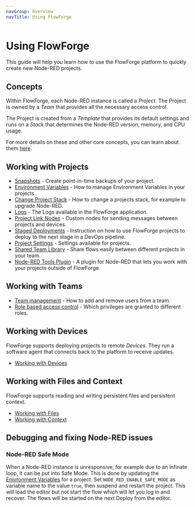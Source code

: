 ```yaml
---
navGroup: Overview
navTitle: Using FlowForge
---
```


# Using FlowForge

This guide will help you learn how to use the FlowForge platform to quickly create
new Node-RED projects.

## Concepts

Within FlowForge, each Node-RED instance is called a _Project_. The Project is owned
by a _Team_ that provides all the necessary access control.

The Project is created from a _Template_ that provides its default settings and runs
on a _Stack_ that determines the Node-RED version, memory, and CPU usage.

For more details on these and other core concepts, you can learn about them [here](concepts.md).

## Working with Projects

 - [Snapshots](snapshots.md) - Create point-in-time backups of your project.
 - [Environment Variables](envvar.md) - How to manage Environment Variables in your projects.
 - [Change Project Stack](changestack.md) - How to change a projects stack, for example to upgrade Node-RED.
 - [Logs](logs.md) - The Logs available in the FlowForge application.
 - [Project Link Nodes](projectnodes.md) - Custom nodes for sending messages between projects and devices.
 - [Staged Deployments](project-stages.md) - Instruction on how to use FlowForge projects to deploy to the next stage in a DevOps pipeline.
 - [Project Settings](project-settings.md) - Settings available for projects.
 - [Shared Team Library](shared-library.md) - Share flows easily between different projects in your team.
 - [Node-RED Tools Plugin](node-red-tools.md) - A plugin for Node-RED that lets you work with your projects outside of FlowForge.

## Working with Teams

 - [Team management](./team/) - How to add and remove users from a team.
 - [Role based access control](./team/#role-based-access-control) - Which privileges are granted to different roles.

## Working with Devices

FlowForge supports deploying projects to remote _Devices_. They run a software agent
that connects back to the platform to receive updates.

 - [Working with Devices](devices.md)

## Working with Files and Context

FlowForge supports reading and writing persistent files and persistent context.

 - [Working with Files](filenodes.md)
 - [Working with Context](persistent-context.md)

## Debugging and fixing Node-RED issues

### Node-RED Safe Mode

When a Node-RED instance is unresponsive, for example due to an infinate loop,
it can be put into Safe Mode. This is done by updating the [Enivronment Variables](envvar.md)
for a project. Set `NODE_RED_ENABLE_SAFE_MODE` as variable name to the value
`true`, then suspend and restart the project. This will load the editor but not
start the flow which will let you log in and recover. The flows will be started on the next Deploy from the editor.
